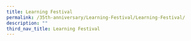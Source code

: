 ```yaml
---
title: Learning Festival
permalink: /35th-anniversary/Learning-Festival/Learning-Festival/
description: ""
third_nav_title: Learning Festival
---
```

